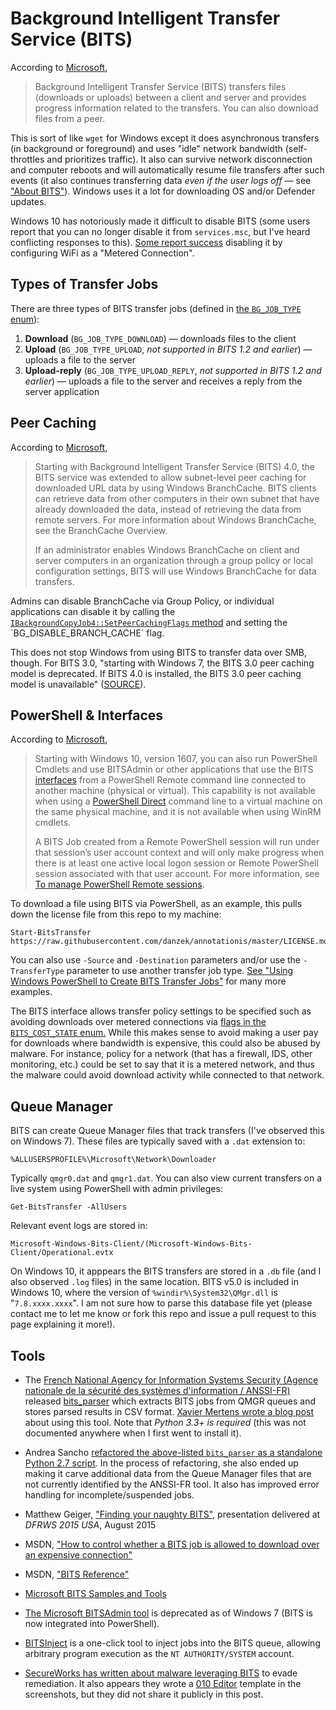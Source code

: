 # Background Intelligent Transfer Service (BITS)

According to [Microsoft](https://msdn.microsoft.com/en-us/library/windows/desktop/bb968799(v=vs.85).aspx),

> Background Intelligent Transfer Service (BITS) transfers files (downloads or uploads) between a client and server and provides progress information related to the transfers. You can also download files from a peer.

This is sort of like `wget` for Windows except it does asynchronous transfers (in background or foreground) and uses "idle" network bandwidth (self-throttles and prioritizes traffic). It also can survive network disconnection and computer reboots and will automatically resume file transfers after such events (it also continues transferring data *even if the user logs off* &mdash; see ["About BITS"](https://msdn.microsoft.com/en-us/library/windows/desktop/aa362708(v=vs.85).aspx)). Windows uses it a lot for downloading OS and/or Defender updates.

Windows 10 has notoriously made it difficult to disable BITS (some users report that you can no longer disable it from `services.msc`, but I've heard conflicting responses to this). [Some report success](https://superuser.com/a/1121161/102096) disabling it by configuring WiFi as a "Metered Connection".

## Types of Transfer Jobs

There are three types of BITS transfer jobs (defined in [the `BG_JOB_TYPE` enum](https://msdn.microsoft.com/en-us/library/windows/desktop/aa362811(v=vs.85).aspx)):

1. **Download** (`BG_JOB_TYPE_DOWNLOAD`) &mdash; downloads files to the client
2. **Upload** (`BG_JOB_TYPE_UPLOAD`, *not supported in BITS 1.2 and earlier*) &mdash; uploads a file to the server
3. **Upload-reply** (`BG_JOB_TYPE_UPLOAD_REPLY`, *not supported in BITS 1.2 and earlier*) &mdash; uploads a file to the server and receives a reply from the server application

## Peer Caching

According to [Microsoft](https://msdn.microsoft.com/en-us/library/windows/desktop/aa964314(v=vs.85).aspx),

> Starting with Background Intelligent Transfer Service (BITS) 4.0, the BITS service was extended to allow subnet-level peer caching for downloaded URL data by using Windows BranchCache. BITS clients can retrieve data from other computers in their own subnet that have already downloaded the data, instead of retrieving the data from remote servers. For more information about Windows BranchCache, see the BranchCache Overview.
>
> If an administrator enables Windows BranchCache on client and server computers in an organization through a group policy or local configuration settings, BITS will use Windows BranchCache for data transfers. 

Admins can disable BranchCache via Group Policy, or individual applications can disable it by calling the [`IBackgroundCopyJob4::SetPeerCachingFlags` method](https://msdn.microsoft.com/en-us/library/windows/desktop/aa964249(v=vs.85).aspx) and setting the `BG_DISABLE_BRANCH_CACHE` flag.

This does not stop Windows from using BITS to transfer data over SMB, though. For BITS 3.0, "starting with Windows 7, the BITS 3.0 peer caching model is deprecated. If BITS 4.0 is installed, the BITS 3.0 peer caching model is unavailable" ([SOURCE](https://msdn.microsoft.com/en-us/library/windows/desktop/aa362708(v=vs.85).aspx)).

## PowerShell & Interfaces

According to [Microsoft](https://msdn.microsoft.com/en-us/library/windows/desktop/aa363160(v=vs.85).aspx),

> Starting with Windows 10, version 1607, you can also run PowerShell Cmdlets and use BITSAdmin or other applications that use the BITS [interfaces](https://msdn.microsoft.com/en-us/library/windows/desktop/aa362819(v=vs.85).aspx) from a PowerShell Remote command line connected to another machine (physical or virtual). This capability is not available when using a [PowerShell Direct](https://msdn.microsoft.com/virtualization/hyperv_on_windows/user_guide/vmsession) command line to a virtual machine on the same physical machine, and it is not available when using WinRM cmdlets.
>
> A BITS Job created from a Remote PowerShell session will run under that session’s user account context and will only make progress when there is at least one active local logon session or Remote PowerShell session associated with that user account. For more information, see [To manage PowerShell Remote sessions](https://msdn.microsoft.com/en-us/library/windows/desktop/ee663885(v=vs.85).aspx#manage_ps_remote_sessions).

To download a file using BITS via PowerShell, as an example, this pulls down the license file from this repo to my machine:

    Start-BitsTransfer https://raw.githubusercontent.com/danzek/annotationis/master/LICENSE.md

You can also use `-Source` and `-Destination` parameters and/or use the `-TransferType` parameter to use another transfer job type. [See "Using Windows PowerShell to Create BITS Transfer Jobs"](https://msdn.microsoft.com/en-us/library/windows/desktop/ee663885(v=vs.85).aspx) for many more examples.

The BITS interface allows transfer policy settings to be specified such as avoiding downloads over metered connections via [flags in the `BITS_COST_STATE` enum.](https://msdn.microsoft.com/en-us/library/windows/desktop/mt595901(v=vs.85).aspx) While this makes sense to avoid making a user pay for downloads where bandwidth is expensive, this could also be abused by malware. For instance, policy for a network (that has a firewall, IDS, other monitoring, etc.) could be set to say that it is a metered network, and thus the malware could avoid download activity while connected to that network.

## Queue Manager

BITS can create Queue Manager files that track transfers (I've observed this on Windows 7). These files are typically saved with a `.dat` extension to:

    %ALLUSERSPROFILE%\Microsoft\Network\Downloader

Typically `qmgr0.dat` and `qmgr1.dat`. You can also view current transfers on a live system using PowerShell with admin privileges:

    Get-BitsTransfer -AllUsers

Relevant event logs are stored in:

    Microsoft-Windows-Bits-Client/(Microsoft-Windows-Bits-Client/Operational.evtx

On Windows 10, it apppears the BITS transfers are stored in a `.db` file (and I also observed `.log` files) in the same location. BITS v5.0 is included in Windows 10, where the version of `%windir%\System32\QMgr.dll` is "`7.8.xxxx.xxxx`". I am not sure how to parse this database file yet (please contact me to let me know or fork this repo and issue a pull request to this page explaining it more!).

## Tools

 - The [French National Agency for Information Systems Security (Agence nationale de la sécurité des systèmes d'information / ANSSI-FR)](https://www.ssi.gouv.fr/) released [bits_parser](https://github.com/ANSSI-FR/bits_parser) which extracts BITS jobs from QMGR queues and stores parsed results in CSV format. [Xavier Mertens wrote a blog post](https://isc.sans.edu/forums/diary/Investigating+Microsoft+BITS+Activity/23281/) about using this tool. Note that *Python 3.3+ is required* (this was not documented anywhere when I first went to install it).
 
 - Andrea Sancho [refactored the above-listed `bits_parser` as a standalone Python 2.7 script](https://github.com/digitalcroqueta/bits_parser). In the process of refactoring, she also ended up making it carve additional data from the Queue Manager files that are not currently identified by the ANSSI-FR tool. It also has improved error handling for incomplete/suspended jobs.

 - Matthew Geiger, ["Finding your naughty BITS"](https://www.dfrws.org/sites/default/files/session-files/pres-finding_your_naughty_bits.pdf), presentation delivered at *DFRWS 2015 USA*, August 2015

 - MSDN, ["How to control whether a BITS job is allowed to download over an expensive connection"](https://msdn.microsoft.com/en-us/library/hh994437%28v=vs.85%29.aspx)

 - MSDN, ["BITS Reference"](https://msdn.microsoft.com/en-us/library/aa362820%28v=vs.85%29.aspx)

 - [Microsoft BITS Samples and Tools](https://msdn.microsoft.com/en-us/library/windows/desktop/aa362824(v=vs.85).aspx)

 - [The Microsoft BITSAdmin tool](https://msdn.microsoft.com/en-us/library/windows/desktop/aa362813(v=vs.85).aspx) is deprecated as of Windows 7 (BITS is now integrated into PowerShell).
 
 - [BITSInject](https://github.com/SafeBreach-Labs/BITSInject) is a one-click tool to inject jobs into the BITS queue, allowing arbitrary program execution as the `NT AUTHORITY/SYSTEM` account.

 - [SecureWorks has written about malware leveraging BITS](https://www.secureworks.com/blog/malware-lingers-with-bits) to evade remediation. It also appears they wrote a [010 Editor](https://www.sweetscape.com/download/010editor/) template in the screenshots, but they did not share it publicly in this post.
